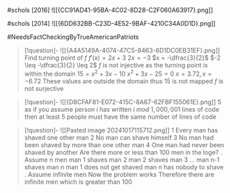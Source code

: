 
#schols [2016]
![[{CC91AD41-95BA-4C02-8D28-C2F060A63917}.png]]

#schols [2014]
![[{6DD632BB-C23D-4E52-9BAF-4210C34A0D1D}.png]]

#NeedsFactCheckingByTrueAmericanPatriots 
> [!question]- ![[{A4A5149A-4074-47C5-8463-6D1DC0EB31EF}.png]]
> Find turning point of $f$
> $f'(x) = 2x + 3$
> $2x = -3$
> $x = -\dfrac{3}{2}$
> $-2 \leq -\dfrac{3}{2} \leq 2$
> $f$ is not injective as the turning point is within the domain
> $15 = x^2 + 3x - 10$
> $x^2 + 3x - 25 = 0$
> $x = 3.72, x = -6.72$
> These values are outside the domain thus $15$ is not mapped
> $f$ is not surjective

>[!question]- ![[{D8CFAF81-E072-415C-8A67-62FBF155061E}.png]]
>5 as if you assume person $i$ has written $i \ mod \ 1,000,001$ lines of code then at least 5 people must have the same number of lines of code

> [!question]- ![[Pasted image 20241017115712.png]]
 1 Every man has shaved one other man
 2 No man can shave himself
 3 No man had been shaved by more than one other man
 4 One man had never been shaved by another
Are there more or less than 100 men in the loge?
.
Assume n men
man 1 shaves man 2
man 2 shaves man 3
...
man n-1 shaves man n
man 1 does not get shaved
man n has nobody to shave
.
Assume infinite men
Now the problem works
Therefore there are infinite men which is greater than 100
